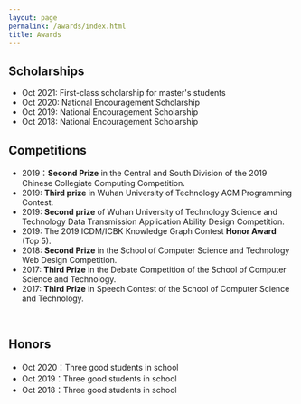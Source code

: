 ```yaml
---
layout: page
permalink: /awards/index.html
title: Awards
---
```


## Scholarships

- Oct 2021: First-class scholarship for master's students
- Oct 2020: National Encouragement Scholarship
- Oct 2019: National Encouragement Scholarship
- Oct 2018: National Encouragement Scholarship<br>

## Competitions

- 2019：**Second Prize** in the Central and South Division of the 2019 Chinese Collegiate Computing Competition.
- 2019:  **Third prize** in Wuhan University of Technology ACM Programming Contest.
- 2019:  **Second prize** of Wuhan University of Technology Science and Technology Data Transmission Application Ability Design Competition.
- 2019: The 2019 ICDM/ICBK Knowledge Graph Contest **Honor Award** (Top 5).
- 2018: **Second Prize** in the School of Computer Science and Technology Web Design Competition.
- 2017: **Third Prize** in the Debate Competition of the School of Computer Science and Technology.
- 2017: **Third Prize** in Speech Contest of the School of Computer Science and Technology. 

<br>

## Honors

- Oct 2020：Three good students in school
- Oct 2019：Three good students in school
- Oct 2018：Three good students in school<br>
